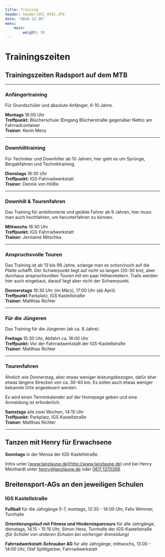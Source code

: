 ```yaml
---
title: Training
header: header/DSC_0591.JPG
date: "2016-12-10"
menu: 
    main:
        weight: 30
---
```


# Trainingszeiten

## Trainingszeiten Radsport auf dem MTB

---

### Anfängertraining
Für Grundschüler und absolute Anfänger, 6-10 Jahre.

**Montags** 16:00 Uhr  
**Treffpunkt:** Blücherschule (Eingang Blücherstraße gegenüber Netto) am Fahrradcontainer  
**Trainer:** Kevin Menz

---

### Downhilltraining
Für Techniker und Downhiller ab 10 Jahren, hier geht es um Sprünge, Bergabfahren und Techniktraining.

**Dienstags** 16:30 Uhr  
**Treffpunkt:** IGS-Fahrradwerkstatt  
**Trainer:** Dennis von Hößle

---

### Downhill & Tourenfahren
Das Training für ambitionierte und geübte Fahrer ab 9 Jahren, hier muss man auch hochfahren, um herunterfahren zu können.

**Mittwochs** 16:30 Uhr  
**Treffpunkt:** IGS-Fahrradwerkstatt  
**Trainer:** Jermaine Mitschka

---

### Anspruchsvolle Touren

Das Training ist ab 13 bis 99 Jahre, solange man es schon/noch auf die Platte schafft.
Der Schwerpunkt liegt auf nicht so langen (20-30 km), aber durchaus anspruchsvollen Touren mit ein paar Höhenmetern. Trails werden hier auch eingebaut, darauf liegt aber nicht der Schwerpunkt.

**Donnerstags** 16:30 Uhr (im März), 17:00 Uhr (ab April)  
**Treffpunkt** Parkplatz, IGS Kastellstraße  
**Trainer:** Matthias Richter

---

### Für die Jüngeren
Das Training für die Jüngeren (ab ca. 8 Jahre).

**Freitags** 15:30 Uhr, Abfahrt ca. 16:00 Uhr  
**Treffpunkt:** Vor der Fahrradwerkstatt der IGS-Kastellstraße  
**Trainer:** Matthias Richter

---

### Tourenfahren
Ähnlich wie Donnerstag, aber etwas weniger leistungsbezogen, dafür eher etwas längere Strecken von ca. 30-40 km. Es sollen auch etwas weniger bekannte Orte angesteuert werden.

Es wird einen Terminkalender auf der Homepage geben und eine Anmeldung ist erforderlich.

**Samstags** alle zwei Wochen, 14:15 Uhr  
**Treffpunkt:** Parkplatz, IGS Kastellstraße  
**Trainer:** Matthias Richter

---

## Tanzen mit Henry für Erwachsene

**Sonntags** in der Mensa der IGS-Kastellstraße.

Infos unter [www.tanzlaune.de](http://www.tanzlaune.de) und bei Henry Meinhardt unter [henry@tanzlaune.de](mailto:henry@tanzlaune.de) oder [0611 1370268](tel:+496111370268).  

## Breitensport-AGs an den jeweiligen Schulen

### IGS Kastellstraße
**Fußball** für die Jahrgänge 5-7, montags, 12:30 - 14:00 Uhr, Felix Wimmer, Turnhalle  

**Orientierungslauf mit Fitness und Hindernisparcours** für alle Jahrgänge, dienstags, 14.15 - 15:15 Uhr, Simon Hess, Turnhalle der IGS-Kastellstraße _(für Schüler von anderen Schulen bei vorheriger Anmeldung)_  

**Fahrradwerkstatt-Schrauber AG** für alle Jahrgänge, mittwochs, 13:00 - 14:00 Uhr, Olaf Splittgerber, Fahrradwerkstatt

